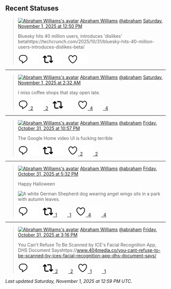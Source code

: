 ## Recent Statuses

> <a href="https://indieweb.social/@abraham"><img alt="Abraham Williams's avatar" src="https://cdn.masto.host/indiewebsocial/accounts/avatars/109/292/540/382/343/163/original/d00f2e03ce9c85b1.jpg" height="24" width="24" ></a> [Abraham Williams](https://indieweb.social/@abraham) [@abraham](https://indieweb.social/@abraham) [Saturday, November 1, 2025 at 12:50 PM](https://indieweb.social/@abraham/115474524295915465)
>
> Bluesky hits 40 million users, introduces &#39;dislikes&#39; betahttps://techcrunch.com/2025/10/31/bluesky-hits-40-million-users-introduces-dislikes-beta/
>
> [![Reply](./images/reply_light.svg#gh-light-mode-only "Reply")](https://indieweb.social/@abraham/115474524295915465#gh-light-mode-only)[![Reply](./images/reply.svg#gh-dark-mode-only "Reply")](https://indieweb.social/@abraham/115474524295915465#gh-dark-mode-only)&emsp;[![Boost](./images/retweet_light.svg#gh-light-mode-only "Boost")](https://indieweb.social/@abraham/115474524295915465#gh-light-mode-only)[![Boost](./images/retweet.svg#gh-dark-mode-only "Boost")](https://indieweb.social/@abraham/115474524295915465#gh-dark-mode-only)&emsp;[![Favorite](./images/like_light.svg#gh-light-mode-only "Favorite")](https://indieweb.social/@abraham/115474524295915465#gh-light-mode-only)[![Favorite](./images/like.svg#gh-dark-mode-only "Favorite")](https://indieweb.social/@abraham/115474524295915465#gh-dark-mode-only)


---

> <a href="https://indieweb.social/@abraham"><img alt="Abraham Williams's avatar" src="https://cdn.masto.host/indiewebsocial/accounts/avatars/109/292/540/382/343/163/original/d00f2e03ce9c85b1.jpg" height="24" width="24" ></a> [Abraham Williams](https://indieweb.social/@abraham) [@abraham](https://indieweb.social/@abraham) [Saturday, November 1, 2025 at 2:32 AM](https://indieweb.social/@abraham/115472096308490142)
>
> I miss coffee shops that stay open late.
>
> [![Reply](./images/reply_light.svg#gh-light-mode-only "Reply")&ensp;2](https://indieweb.social/@abraham/115472096308490142#gh-light-mode-only)[![Reply](./images/reply.svg#gh-dark-mode-only "Reply")&ensp;2](https://indieweb.social/@abraham/115472096308490142#gh-dark-mode-only)&emsp;[![Boost](./images/retweet_light.svg#gh-light-mode-only "Boost")](https://indieweb.social/@abraham/115472096308490142#gh-light-mode-only)[![Boost](./images/retweet.svg#gh-dark-mode-only "Boost")](https://indieweb.social/@abraham/115472096308490142#gh-dark-mode-only)&emsp;[![Favorite](./images/like_light.svg#gh-light-mode-only "Favorite")&ensp;4](https://indieweb.social/@abraham/115472096308490142#gh-light-mode-only)[![Favorite](./images/like.svg#gh-dark-mode-only "Favorite")&ensp;4](https://indieweb.social/@abraham/115472096308490142#gh-dark-mode-only)


---

> <a href="https://indieweb.social/@abraham"><img alt="Abraham Williams's avatar" src="https://cdn.masto.host/indiewebsocial/accounts/avatars/109/292/540/382/343/163/original/d00f2e03ce9c85b1.jpg" height="24" width="24" ></a> [Abraham Williams](https://indieweb.social/@abraham) [@abraham](https://indieweb.social/@abraham) [Friday, October 31, 2025 at 10:57 PM](https://indieweb.social/@abraham/115471248639228746)
>
> The Google Home video UI is fucking terrible
>
> [![Reply](./images/reply_light.svg#gh-light-mode-only "Reply")](https://indieweb.social/@abraham/115471248639228746#gh-light-mode-only)[![Reply](./images/reply.svg#gh-dark-mode-only "Reply")](https://indieweb.social/@abraham/115471248639228746#gh-dark-mode-only)&emsp;[![Boost](./images/retweet_light.svg#gh-light-mode-only "Boost")](https://indieweb.social/@abraham/115471248639228746#gh-light-mode-only)[![Boost](./images/retweet.svg#gh-dark-mode-only "Boost")](https://indieweb.social/@abraham/115471248639228746#gh-dark-mode-only)&emsp;[![Favorite](./images/like_light.svg#gh-light-mode-only "Favorite")&ensp;2](https://indieweb.social/@abraham/115471248639228746#gh-light-mode-only)[![Favorite](./images/like.svg#gh-dark-mode-only "Favorite")&ensp;2](https://indieweb.social/@abraham/115471248639228746#gh-dark-mode-only)


---

> <a href="https://indieweb.social/@abraham"><img alt="Abraham Williams's avatar" src="https://cdn.masto.host/indiewebsocial/accounts/avatars/109/292/540/382/343/163/original/d00f2e03ce9c85b1.jpg" height="24" width="24" ></a> [Abraham Williams](https://indieweb.social/@abraham) [@abraham](https://indieweb.social/@abraham) [Friday, October 31, 2025 at 5:32 PM](https://indieweb.social/@abraham/115469970359767743)
>
> Happy Halloween
>
> ![A white German Shepherd dog wearing angel wings sits in a park with autumn leaves.](https://cdn.masto.host/indiewebsocial/media_attachments/files/115/469/969/709/637/400/original/d3f0539e0f332dee.jpg)
>
> [![Reply](./images/reply_light.svg#gh-light-mode-only "Reply")](https://indieweb.social/@abraham/115469970359767743#gh-light-mode-only)[![Reply](./images/reply.svg#gh-dark-mode-only "Reply")](https://indieweb.social/@abraham/115469970359767743#gh-dark-mode-only)&emsp;[![Boost](./images/retweet_light.svg#gh-light-mode-only "Boost")&ensp;1](https://indieweb.social/@abraham/115469970359767743#gh-light-mode-only)[![Boost](./images/retweet.svg#gh-dark-mode-only "Boost")&ensp;1](https://indieweb.social/@abraham/115469970359767743#gh-dark-mode-only)&emsp;[![Favorite](./images/like_light.svg#gh-light-mode-only "Favorite")&ensp;4](https://indieweb.social/@abraham/115469970359767743#gh-light-mode-only)[![Favorite](./images/like.svg#gh-dark-mode-only "Favorite")&ensp;4](https://indieweb.social/@abraham/115469970359767743#gh-dark-mode-only)


---

> <a href="https://indieweb.social/@abraham"><img alt="Abraham Williams's avatar" src="https://cdn.masto.host/indiewebsocial/accounts/avatars/109/292/540/382/343/163/original/d00f2e03ce9c85b1.jpg" height="24" width="24" ></a> [Abraham Williams](https://indieweb.social/@abraham) [@abraham](https://indieweb.social/@abraham) [Friday, October 31, 2025 at 3:16 PM](https://indieweb.social/@abraham/115469438919195784)
>
> You Can&#39;t Refuse To Be Scanned by ICE&#39;s Facial Recognition App, DHS Document Sayshttps://www.404media.co/you-cant-refuse-to-be-scanned-by-ices-facial-recognition-app-dhs-document-says/
>
> [![Reply](./images/reply_light.svg#gh-light-mode-only "Reply")](https://indieweb.social/@abraham/115469438919195784#gh-light-mode-only)[![Reply](./images/reply.svg#gh-dark-mode-only "Reply")](https://indieweb.social/@abraham/115469438919195784#gh-dark-mode-only)&emsp;[![Boost](./images/retweet_light.svg#gh-light-mode-only "Boost")&ensp;2](https://indieweb.social/@abraham/115469438919195784#gh-light-mode-only)[![Boost](./images/retweet.svg#gh-dark-mode-only "Boost")&ensp;2](https://indieweb.social/@abraham/115469438919195784#gh-dark-mode-only)&emsp;[![Favorite](./images/like_light.svg#gh-light-mode-only "Favorite")&ensp;1](https://indieweb.social/@abraham/115469438919195784#gh-light-mode-only)[![Favorite](./images/like.svg#gh-dark-mode-only "Favorite")&ensp;1](https://indieweb.social/@abraham/115469438919195784#gh-dark-mode-only)


_Last updated Saturday, November 1, 2025 at 12:59 PM UTC._
